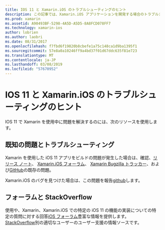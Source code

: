 ```yaml
---
title: IOS 11 と Xamarin.iOS のトラブルシューティングのヒント
description: この記事では、Xamarin.iOS アプリケーションを開発する場合のトラブルシューティングに使用できるリソースについて説明します。 バグの報告について説明します、リリース ノート、Xamarin のリリースのブログ、およびサポート オプション。
ms.prod: xamarin
ms.assetid: A90493BF-5298-4A5D-A5D5-8A8FCD078FF7
ms.technology: xamarin-ios
author: lobrien
ms.author: laobri
ms.date: 08/31/2017
ms.openlocfilehash: f7fbd6f19820b8cbefe1a75c148ca1d9ba1395f1
ms.sourcegitcommit: 57e8a0a10246ff9a4bd37f01d67ddc635f81e723
ms.translationtype: MT
ms.contentlocale: ja-JP
ms.lasthandoff: 03/08/2019
ms.locfileid: "57670952"
---
```

# <a name="troubleshooting-tips-for-ios-11-and-xamarinios"></a>IOS 11 と Xamarin.iOS のトラブルシューティングのヒント

IOS 11 で Xamarin を使用中に問題を解決するのには、次のリソースを使用します。

## <a name="known-issues-and-troubleshooting"></a>既知の問題とトラブルシューティング

Xamarin を使用した iOS 11 アプリをビルドの問題が発生した場合は、確認、[リリース ノート](https://docs.microsoft.com/xamarin/ios/release-notes/)、 [Xamarin.iOS フォーラム](https://forums.xamarin.com/categories/ios)、 [Xamarin Bugzilla トラッカー](https://bugzilla.xamarin.com/query.cgi?product=iOS)、および[GitHub](https://github.com/xamarin/xamarin-macios/issues)の既存の問題。

Xamarin.iOS のバグを見つけた場合は、この問題を報告[github](https://github.com/xamarin/xamarin-macios/issues)します。

## <a name="forums-and-stackoverflow"></a>フォーラムと StackOverflow

使用や、Xamarin、Xamarin.iOS での特定の iOS 11 の機能の実装についての特定の質問に対する回答[iOS フォーラム](http://forums.xamarin.com/categories/ios)豊富な情報を提供します。 [StackOverflow](https://stackoverflow.com/search?tab=newest&q=xamarin)別の適切なユーザーのユーザー支援の情報ソースです。

